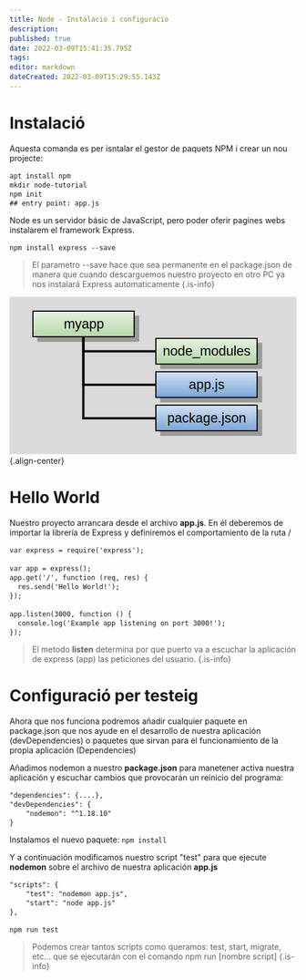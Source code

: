 ```yaml
---
title: Node - Instalacio i configuracio
description: 
published: true
date: 2022-03-09T15:41:35.795Z
tags: 
editor: markdown
dateCreated: 2022-03-09T15:29:55.143Z
---
```


# Instalació

Aquesta comanda es per isntalar el gestor de paquets NPM i crear un nou projecte:

```
apt install npm
mkdir node-tutorial
npm init
## entry point: app.js 
```

Node es un servidor básic de JavaScript, pero poder oferir pagines webs instalarem el framework Express.
```
npm install express --save
```

> El parametro --save hace que sea permanente en el package.json de manera que cuando descarguemos nuestro proyecto en otro PC ya nos instalará Express automaticamente
{.is-info}

![node-estuctura.png](/informatica/daw/m7/uf4/node-estuctura.png){.align-center}
# Hello World

Nuestro proyecto arrancara desde el archivo **app.js**. En él deberemos de importar la librería de Express y definiremos el comportamiento de la ruta /

```
var express = require('express');

var app = express();
app.get('/', function (req, res) {
  res.send('Hello World!');
});

app.listen(3000, function () {
  console.log('Example app listening on port 3000!');
});
```
> El metodo **listen** determina por que puerto va a escuchar la aplicación de express (app) las peticiones del usuario.
{.is-info}

# Configuració per testeig

Ahora que nos funciona podremos añadir cualquier paquete en package.json que nos ayude en el desarrollo de nuestra aplicación (devDependencies) o paquetes que sirvan para el funcionamiento de la propia aplicación (Dependencies)

Añadimos nodemon a nuestro **package.json** para manetener activa nuestra aplicación y escuchar cambios que provocarán un reinicio del programa:
```
"dependencies": {....},
"devDependencies": {
    "nodemon": "^1.18.10"
} 
```

Instalamos el nuevo paquete:
`npm install`

Y a continuación modificamos nuestro script "test" para que ejecute **nodemon** sobre el archivo de nuestra aplicación **app.js**
```
"scripts": {
    "test": "nodemon app.js", 
    "start": "node app.js"
},
```

`npm run test`
> Podemos crear tantos scripts como queramos: test, start, migrate, etc... que se ejecutarán con el comando
> npm run [nombre script]
{.is-info}


